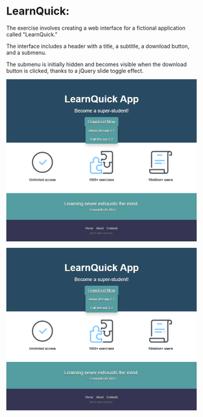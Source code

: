 # LearnQuick:

The exercise involves creating a web interface for a fictional application called "LearnQuick."

The interface includes a header with a title, a subtitle, a download button, and a submenu.

The submenu is initially hidden and becomes visible when the download button is clicked, thanks to a jQuery slide toggle effect.

<p align="center">
  <img src="Images/readme02.PNG" alt="learnquick-image" />
</p>

<p align="center">
  <img src="Images/readme02.PNG" alt="learnquick-image" />
</p>
